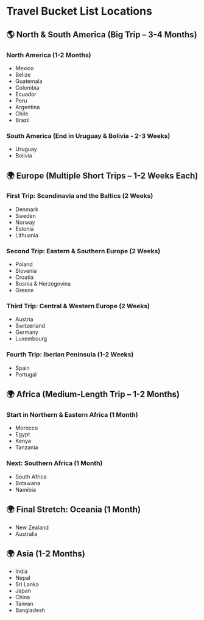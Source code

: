 
# Travel Bucket List Locations

## 🌎 North & South America (Big Trip – 3-4 Months)

### North America (1-2 Months)
- Mexico
- Belize
- Guatemala
- Colombia
- Ecuador
- Peru
- Argentina
- Chile
- Brazil

### South America (End in Uruguay & Bolivia - 2-3 Weeks)
- Uruguay
- Bolivia

## 🌍 Europe (Multiple Short Trips – 1-2 Weeks Each)

### First Trip: Scandinavia and the Baltics (2 Weeks)
- Denmark
- Sweden
- Norway
- Estonia
- Lithuania

### Second Trip: Eastern & Southern Europe (2 Weeks)
- Poland
- Slovenia
- Croatia
- Bosnia & Herzegovina
- Greece

### Third Trip: Central & Western Europe (2 Weeks)
- Austria
- Switzerland
- Germany
- Luxembourg

### Fourth Trip: Iberian Peninsula (1-2 Weeks)
- Spain
- Portugal

## 🌍 Africa (Medium-Length Trip – 1-2 Months)

### Start in Northern & Eastern Africa (1 Month)
- Morocco
- Egypt
- Kenya
- Tanzania

### Next: Southern Africa (1 Month)
- South Africa
- Botswana
- Namibia

## 🌍 Final Stretch: Oceania (1 Month)
- New Zealand
- Australia

## 🌍 Asia (1-2 Months)

- India
- Nepal
- Sri Lanka
- Japan
- China
- Taiwan
- Bangladesh
